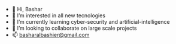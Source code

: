 - 👋 Hi, Bashar
- 👀 I’m interested in all new tecnologies
- 🌱 I’m currently learning cyber-security and artificial-intelligence
- 💞️ I’m looking to collaborate on large scale projects
- 📫  basharalbashier@gmail.com

